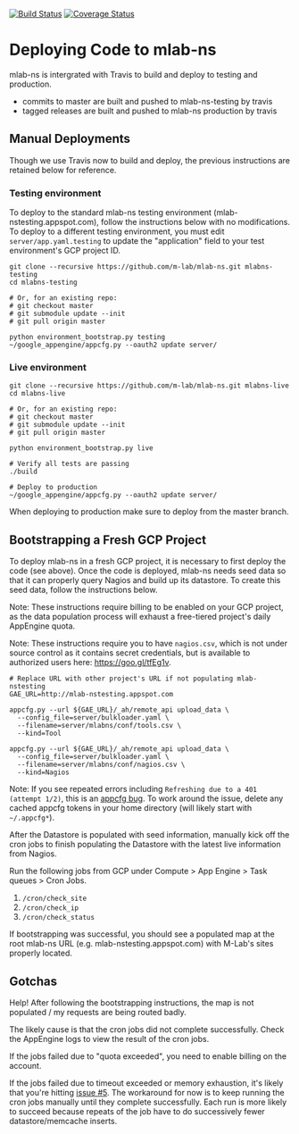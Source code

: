 [![Build
Status](https://travis-ci.org/m-lab/mlab-ns.svg?branch=master)](https://travis-ci.org/m-lab/mlab-ns)
[![Coverage
Status](https://coveralls.io/repos/m-lab/mlab-ns/badge.svg?branch=master&service=github)](https://coveralls.io/github/m-lab/mlab-ns?branch=master)

# Deploying Code to mlab-ns

mlab-ns is intergrated with Travis to build and deploy to testing and production.

* commits to master are built and pushed to mlab-ns-testing by travis
* tagged releases are built and pushed to mlab-ns production by travis

## Manual Deployments

Though we use Travis now to build and deploy, the previous instructions are retained below for reference.

### Testing environment
To deploy to the standard mlab-ns testing environment (mlab-nstesting.appspot.com), follow the instructions below with no modifications. To deploy to a different testing environment, you must edit `server/app.yaml.testing` to update the "application" field to your test environment's GCP project ID.

```
git clone --recursive https://github.com/m-lab/mlab-ns.git mlabns-testing
cd mlabns-testing

# Or, for an existing repo:
# git checkout master
# git submodule update --init
# git pull origin master

python environment_bootstrap.py testing
~/google_appengine/appcfg.py --oauth2 update server/
```

### Live environment

```
git clone --recursive https://github.com/m-lab/mlab-ns.git mlabns-live
cd mlabns-live

# Or, for an existing repo:
# git checkout master
# git submodule update --init
# git pull origin master

python environment_bootstrap.py live

# Verify all tests are passing
./build

# Deploy to production
~/google_appengine/appcfg.py --oauth2 update server/
```

When deploying to production make sure to deploy from the master branch.

## Bootstrapping a Fresh GCP Project

To deploy mlab-ns in a fresh GCP project, it is necessary to first deploy the code (see above). Once the code is deployed, mlab-ns needs seed data so that it can properly query Nagios and build up its datastore. To create this seed data, follow the instructions below.

Note: These instructions require billing to be enabled on your GCP project, as the data population process will exhaust a free-tiered project's daily AppEngine quota.

Note: These instructions require you to have `nagios.csv`, which is not under source control as it contains secret credentials, but is available to authorized users here: https://goo.gl/tfEg1v.

```
# Replace URL with other project's URL if not populating mlab-nstesting
GAE_URL=http://mlab-nstesting.appspot.com

appcfg.py --url ${GAE_URL}/_ah/remote_api upload_data \
  --config_file=server/bulkloader.yaml \
  --filename=server/mlabns/conf/tools.csv \
  --kind=Tool

appcfg.py --url ${GAE_URL}/_ah/remote_api upload_data \
  --config_file=server/bulkloader.yaml \
  --filename=server/mlabns/conf/nagios.csv \
  --kind=Nagios
```

Note: If you see repeated errors including `Refreshing due to a 401 (attempt
1/2)`, this is an [appcfg
bug](https://code.google.com/p/googleappengine/issues/detail?id=12435). To work
around the issue, delete any cached appcfg tokens in your home directory (will
likely start with `~/.appcfg*`).

After the Datastore is populated with seed information, manually kick off the cron jobs to finish populating the Datastore with the latest live information from Nagios.

Run the following jobs from GCP under Compute > App Engine > Task queues > Cron Jobs.

1. `/cron/check_site`
1. `/cron/check_ip`
1. `/cron/check_status`

If bootstrapping was successful, you should see a populated map at the root mlab-ns URL (e.g. mlab-nstesting.appspot.com) with M-Lab's sites properly located.

## Gotchas

Help! After following the bootstrapping instructions, the map is not populated / my requests are being routed badly.

The likely cause is that the cron jobs did not complete successfully. Check the AppEngine logs to view the result of the cron jobs.

If the jobs failed due to "quota exceeded", you need to enable billing on the account.

If the jobs failed due to timeout exceeded or memory exhaustion, it's likely that you're hitting [issue #5](https://github.com/m-lab/mlab-ns/issues/5). The workaround for now is to keep running the cron jobs manually until they complete successfully. Each run is more likely to succeed because repeats of the job have to do successively fewer datastore/memcache inserts.
